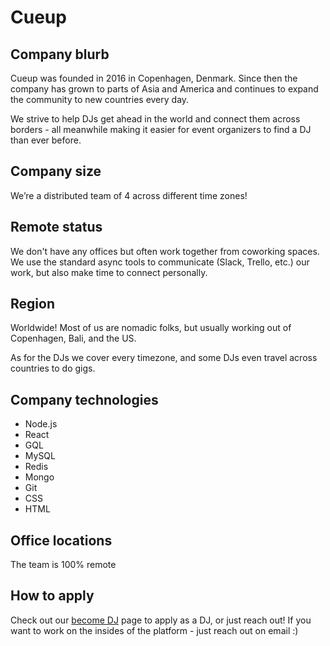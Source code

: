 # Cueup

## Company blurb

Cueup was founded in 2016 in Copenhagen, Denmark. Since then the company has grown to parts of Asia and America and continues to expand the community to new countries every day.

We strive to help DJs get ahead in the world and connect them across borders - all meanwhile making it easier for event organizers to find a DJ than ever before.

## Company size

We’re a distributed team of 4 across different time zones!

## Remote status

We don't have any offices but often work together from coworking spaces. We use the standard async tools to communicate (Slack, Trello, etc.) our work, but also make time to connect personally.

## Region

Worldwide! Most of us are nomadic folks, but usually working out of Copenhagen, Bali, and the US. 

As for the DJs we cover every timezone, and some DJs even travel across countries to do gigs.

## Company technologies

* Node.js
* React
* GQL
* MySQL
* Redis
* Mongo
* Git
* CSS
* HTML

## Office locations

The team is 100% remote

## How to apply

Check out our [become DJ](https://cueup.io/become-dj) page to apply as a DJ, or just reach out!
If you want to work on the insides of the platform - just reach out on email :)
